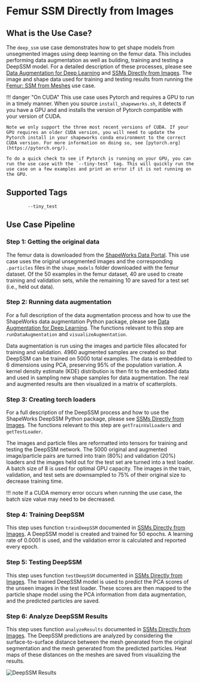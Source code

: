 # Femur SSM Directly from Images

## What is the Use Case? 

The `deep_ssm` use case demonstrates how to get shape models from unsegmented images using deep learning on the femur data. This includes performing data augmentation as well as building, training and testing a DeepSSM model. For a detailed description of these processes, please see [Data Augmentation for Deep Learning](../deep-learning/data-augmentation.md) and [SSMs Directly from Images](../deep-learning/deep-ssm.md). The image and shape data used for training and testing results from running the [Femur: SSM from Meshes](femur.md) use case.

!!! danger "On CUDA"
    This use case uses Pytorch and requires a GPU to run in a timely manner. When you source `install_shapeworks.sh`, it detects if you have a GPU and and installs the version of Pytorch compatible with your version of CUDA. 
    
    Note we only support the three most recent versions of CUDA. If your GPU requires an older CUDA version, you will need to update the Pytorch install in your shapeworks conda environment to the correct CUDA version. For more information on doing so, see [pytorch.org](https://pytorch.org/). 
    
    To do a quick check to see if Pytorch is running on your GPU, you can run the use case with the `--tiny-test` tag. This will quickly run the use case on a few examples and print an error if it is not running on the GPU.

## Supported Tags

``` 
        --tiny_test
``` 

## Use Case Pipeline

### Step 1: Getting the original data

The femur data is downloaded from the [ShapeWorks Data Portal](http://cibc1.sci.utah.edu:8080/). This use case uses the original unsegmented images and the corresponding `.particles` files in the `shape_models` folder downloaded with the femur dataset. Of the 50 examples in the femur dataset, 40 are used to create training and validation sets, while the remaining 10 are saved for a test set (i.e., held out data).

### Step 2: Running data augmentation

For a full description of the data augmentation process and how to use the ShapeWorks data augmentation Python package, please see [Data Augmentation for Deep Learning](../deep-learning/data-augmentation.md). The functions relevant to this step are `runDataAugmentation` and `visualizeAugmentation`.

Data augmentation is run using the images and particle files allocated for training and validation. 4960 augmented samples are created so that DeepSSM can be trained on 5000 total examples. The data is embedded to 6 dimensions using PCA, preserving 95% of the population variation. A kernel density estimate (KDE) distribution is then fit to the embedded data and used in sampling new shape samples for data augmentation. The real and augmented results are then visualized in a matrix of scatterplots.

### Step 3: Creating torch loaders

For a full description of the DeepSSM process and how to use the ShapeWorks DeepSSM Python package, please see [SSMs Directly from Images](../deep-learning/deep-ssm.md). The functions relevant to this step are `getTrainValLoaders` and `getTestLoader`.

The images and particle files are reformatted into tensors for training and testing the DeepSSM network. The 5000 original and augmented image/particle pairs are turned into train (80%) and validation (20%) loaders and the images held out for the test set are turned into a test loader. A batch size of 8 is used for optimal GPU capacity. The images in the train, validation, and test sets are downsampled to 75% of their original size to decrease training time.

!!! note 
    If a CUDA memory error occurs when running the use case, the batch size value may need to be decreased. 

### Step 4: Training DeepSSM 

This step uses function `trainDeepSSM` documented in [SSMs Directly from Images](../deep-learning/deep-ssm.md). A DeepSSM model is created and trained for 50 epochs. A learning rate of 0.0001 is used, and the validation error is calculated and reported every epoch.

### Step 5: Testing DeepSSM

This step uses function `testDeepSSM` documented in [SSMs Directly from Images](../deep-learning/deep-ssm.md). The trained DeepSSM model is used to predict the PCA scores of the unseen images in the test loader. These scores are then mapped to the particle shape model using the PCA information from data augmentation, and the predicted particles are saved.

### Step 6: Analyze DeepSSM Results

This step uses function `analyzeResults` documented in [SSMs Directly from Images](../deep-learning/deep-ssm.md). The DeepSSM predictions are analyzed by considering the surface-to-surface distance between the mesh generated from the original segmentation and the mesh generated from the predicted particles. Heat maps of these distances on the meshes are saved from visualizing the results.

![DeepSSM Results](../img/deep-learning/DeepSSMResults.png)
